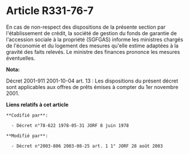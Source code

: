 # Article R331-76-7

En cas de non-respect des dispositions de la présente section par l'établissement de crédit, la société de gestion du fonds
de garantie de l'accession sociale à la propriété (SGFGAS) informe les ministres chargés de l'économie et du logement des
mesures qu'elle estime adaptées à la gravité des faits relevés. Le ministre des finances prononce les mesures éventuelles.

**Nota:**

Décret 2001-911 2001-10-04 art. 13 : Les dispositions du présent décret sont applicables aux offres de prêts émises à compter
du 1er novembre 2001.

**Liens relatifs à cet article**

	**Codifié par**:

	  - Décret n°78-622 1978-05-31 JORF 8 juin 1978

	**Modifié par**:

	  - Décret n°2003-806 2003-08-25 art. 1 1° JORF 28 août 2003
